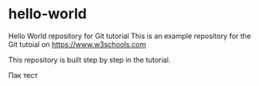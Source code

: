 # hello-world
Hello World repository for Git tutorial
This is an example repository for the Git tutoial on https://www.w3schools.com

This repository is built step by step in the tutorial.

Пак тест
